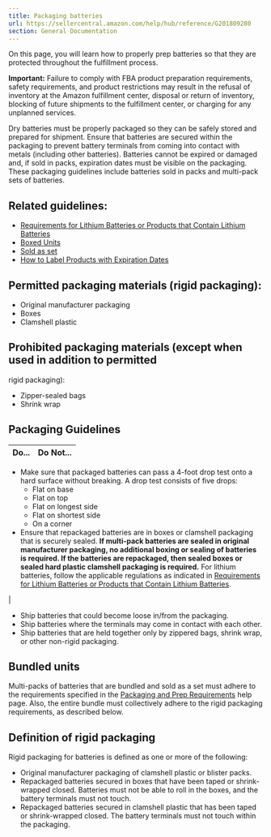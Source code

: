 ```yaml
---
title: Packaging batteries
url: https://sellercentral.amazon.com/help/hub/reference/G201809280
section: General Documentation
---
```


On this page, you will learn how to properly prep batteries so that they are
protected throughout the fulfillment process.

**Important:** Failure to comply with FBA product preparation requirements,
safety requirements, and product restrictions may result in the refusal of
inventory at the Amazon fulfillment center, disposal or return of inventory,
blocking of future shipments to the fulfillment center, or charging for any
unplanned services.

Dry batteries must be properly packaged so they can be safely stored and
prepared for shipment. Ensure that batteries are secured within the packaging
to prevent battery terminals from coming into contact with metals (including
other batteries). Batteries cannot be expired or damaged and, if sold in
packs, expiration dates must be visible on the packaging. These packaging
guidelines include batteries sold in packs and multi-pack sets of batteries.

##  Related guidelines:

  * [ Requirements for Lithium Batteries or Products that Contain Lithium Batteries](/gp/help/200383420)
  * [ Boxed Units](/gp/help/200141500)
  * [ Sold as set](/gp/help/200141500)
  * [ How to Label Products with Expiration Dates](/gp/help/201003420)

## Permitted packaging materials (rigid packaging):

  * Original manufacturer packaging
  * Boxes
  * Clamshell plastic

## Prohibited packaging materials (except when used in addition to permitted
rigid packaging):

  * Zipper-sealed bags
  * Shrink wrap

##  Packaging Guidelines

Do...  | Do Not...  
---|---  
  
  * Make sure that packaged batteries can pass a 4-foot drop test onto a hard surface without breaking. A drop test consists of five drops: 
    * Flat on base
    * Flat on top
    * Flat on longest side
    * Flat on shortest side
    * On a corner
  * Ensure that repackaged batteries are in boxes or clamshell packaging that is securely sealed. **If multi-pack batteries are sealed in original manufacturer packaging, no additional boxing or sealing of batteries is required. If the batteries are repackaged, then sealed boxes or sealed hard plastic clamshell packaging is required.** For lithium batteries, follow the applicable regulations as indicated in [Requirements for Lithium Batteries or Products that Contain Lithium Batteries](/gp/help/200383420).

|

  * Ship batteries that could become loose in/from the packaging.
  * Ship batteries where the terminals may come in contact with each other.
  * Ship batteries that are held together only by zippered bags, shrink wrap, or other non-rigid packaging.

  
  
## Bundled units

Multi-packs of batteries that are bundled and sold as a set must adhere to the
requirements specified in the [Packaging and Prep
Requirements](/gp/help/200141500) help page. Also, the entire bundle must
collectively adhere to the rigid packaging requirements, as described below.

##  Definition of rigid packaging

Rigid packaging for batteries is defined as one or more of the following:

  * Original manufacturer packaging of clamshell plastic or blister packs.
  * Repackaged batteries secured in boxes that have been taped or shrink-wrapped closed. Batteries must not be able to roll in the boxes, and the battery terminals must not touch.
  * Repackaged batteries secured in clamshell plastic that has been taped or shrink-wrapped closed. The battery terminals must not touch within the packaging.


